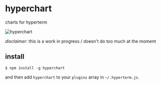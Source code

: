 # hyperchart
charts for hyperterm

![hyperchart](https://cloud.githubusercontent.com/assets/1074773/17652474/0acef1cc-624b-11e6-8c8f-a03a765377fa.gif)

*disclaimer:* this is a work in progress / doesn't do too much at the moment

## install

```
$ npm install -g hyperchart
```

and then add `hyperchart` to your `plugins` array in `~/.hyperterm.js`.



